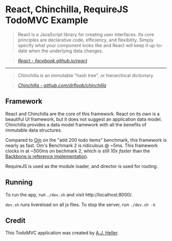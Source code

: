 # React, Chinchilla, RequireJS TodoMVC Example

> React is a JavaScript library for creating user interfaces. Its core principles are declarative code, efficiency, and flexibility. Simply specify what your component looks like and React will keep it up-to-date when the underlying data changes.

> _[React - facebook.github.io/react](http://facebook.github.io/react)_

--------------------------------------------------------------------------------

> Chinchilla is an immutable "hash tree", or hierarchical dictionary.

> _[Chinchilla - github.com/drfloob/chinchilla](https://github.com/drfloob/chinchilla)_


## Framework

React and Chinchilla are the core of this framework. React on its own
is a beautiful UI framework, but it does not suggest an application
data model. Chinchilla provides a data model framework with all the
benefits of immutable data structures.

Compared to [Om](https://github.com/swannodette/om) on the "add 200
todo items" benchmark, this framework is nearly as fast. Om's
Benchmark 2 is ridiculous @ ~5ms. This framework clocks in at ~500ms on bechmark 2,
which is still *10x faster* than the
[Backbone.js reference implementation](http://swannodette.github.io/todomvc/architecture-examples/backbone/index.html).

RequireJS is used as the module loader, and director is used for
routing.

## Running

To run the app, run `./dev.sh` and visit http://localhost:8000/.

`dev.sh` runs livereload on all js files. To stop the server, run
`./dev.sh -k`

## Credit

This TodoMVC application was created by [A.J. Heller](http://drfloob.com/).
